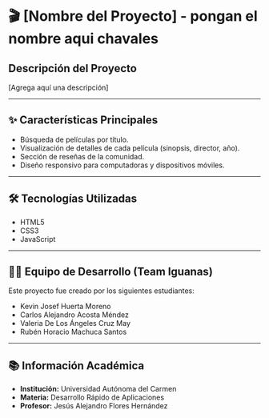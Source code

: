 # 🎬 [Nombre del Proyecto] - pongan el nombre aqui chavales


## Descripción del Proyecto
[Agrega aquí una descripción]

---

## ✨ Características Principales
* Búsqueda de películas por título.
* Visualización de detalles de cada película (sinopsis, director, año).
* Sección de reseñas de la comunidad.
* Diseño responsivo para computadoras y dispositivos móviles.

---

## 🛠️ Tecnologías Utilizadas
* HTML5
* CSS3
* JavaScript

---

## 👨‍💻 Equipo de Desarrollo (Team Iguanas)

Este proyecto fue creado por los siguientes estudiantes:

* Kevin Josef Huerta Moreno
* Carlos Alejandro Acosta Méndez
* Valeria De Los Ángeles Cruz May
* Rubén Horacio Machuca Santos

---

## 📚 Información Académica

* **Institución:** Universidad Autónoma del Carmen
* **Materia:** Desarrollo Rápido de Aplicaciones
* **Profesor:** Jesús Alejandro Flores Hernández
